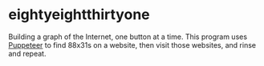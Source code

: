 # eightyeightthirtyone

Building a graph of the Internet, one button at a time. This program uses [Puppeteer](https://github.com/puppeteer/puppeteer) to find 88x31s on a website, then visit those websites, and rinse and repeat.
